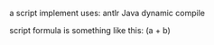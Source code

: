 a script implement uses:
antlr
Java
dynamic compile

script formula is something like this:
(a + b) 